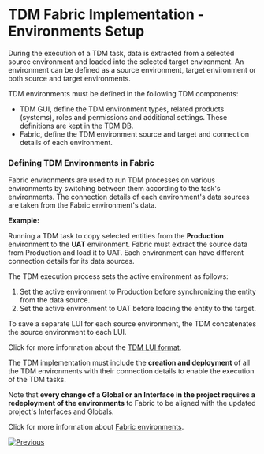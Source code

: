 # TDM Fabric Implementation - Environments Setup

During the execution of a TDM task, data is extracted from a selected source environment and loaded into the selected target environment.
An environment can be defined as a source environment, target environment or both source and target environments. 

TDM environments must be defined in the following TDM components:

- TDM GUI, define the TDM environment types, related products (systems), roles and permissions and additional settings. These definitions are kept in the [TDM DB](/articles/TDM/tdm_architecture/02_tdm_database.md).
- Fabric, define the TDM environment source and target and connection details of each environment. 

### Defining TDM Environments in Fabric

Fabric environments are used to run TDM processes on various environments by switching between them according to the task's environments.  The connection details of each environment's data sources are taken from the Fabric environment's data.

**Example:**

Running a TDM task to copy selected entities from the **Production** environment to the **UAT** environment. Fabric must extract the source data from Production and load it to UAT. Each environment can have different connection details for its data sources. 

The TDM execution process sets the active environment as follows:

1. Set the active environment to Production before synchronizing the entity from the data source.
2. Set the active environment to UAT before loading the entity to the target.

To save a separate LUI for each source environment, the TDM concatenates the source environment to each LUI.

Click for more information about the [TDM LUI format](01_tdm_set_instance_per_env_and_version.md). 



The TDM implementation must include the **creation and deployment** of all the TDM environments with their connection details to enable the execution of the TDM tasks. 

Note that **every change of a Global or an Interface in the project requires a redeployment of the environments** to Fabric to be aligned with the updated project's Interfaces and Globals.

Click for more information about [Fabric environments](/articles/25_environments/02_create_new_environment.md).

[![Previous](/articles/images/Previous.png)](12_tdm_error_handling_and_statistics.md)
